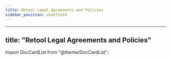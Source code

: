 ```yaml
---
title: Retool Legal Agreements and Policies
sidebar_position: undefined
---
```


---
title: "Retool Legal Agreements and Policies"
---

import DocCardList from "@theme/DocCardList";

<DocCardList /> 